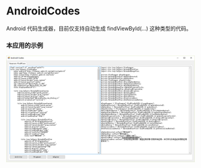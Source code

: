 # AndroidCodes
Android 代码生成器，目前仅支持自动生成 findViewById(...) 这种类型的代码。

### 本应用的示例

![image](https://raw.githubusercontent.com/iWay7/AndroidCodes/master/ScreenShot.PNG)   
